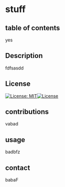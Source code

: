 
# stuff

## table of contents 
yes
## Description 
fdfsasdd

## License 
[![License: MIT](https://img.shields.io/badge/License-MIT-yellow.svg)](https://opensource.org/licenses/MIT)[![License](https://img.shields.io/badge/License-BSD_3--Clause-blue.svg)](https://opensource.org/licenses/BSD-3-Clause)

## contributions
vabad

## usage 
badbfz


## contact
babaF
